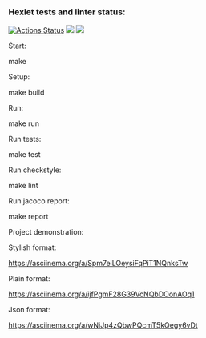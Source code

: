 ### Hexlet tests and linter status:
[![Actions Status](https://github.com/DaniilMolchanov666/java-project-71/workflows/hexlet-check/badge.svg)](https://github.com/DaniilMolchanov666/java-project-71/actions)
<a href="https://codeclimate.com/github/DaniilMolchanov666/java-project-71/maintainability"><img src="https://api.codeclimate.com/v1/badges/957e21189bfd573bd455/maintainability" /></a>
<a href="https://codeclimate.com/github/DaniilMolchanov666/java-project-71/test_coverage"><img src="https://api.codeclimate.com/v1/badges/957e21189bfd573bd455/test_coverage" /></a>

Start:

make

Setup:

make build

Run:

make run

Run tests:

make test

Run checkstyle:

make lint

Run jacoco report:

make report



Project demonstration:

Stylish format:

https://asciinema.org/a/Spm7elLOeysiFqPiT1NQnksTw

Plain format:

https://asciinema.org/a/ijfPgmF28G39VcNQbDOonAOq1

Json format:

https://asciinema.org/a/wNiJp4zQbwPQcmT5kQegy6vDt

